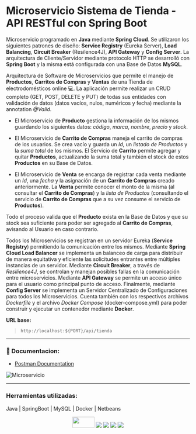 # Microservicio Sistema de Tienda - API RESTful con Spring Boot

Microservicio programado en **Java** mediante **Spring Cloud**. Se utilizaron los siguientes patrones de diseño: **Service Registry** (Eureka Server), **Load Balancing**, **Circuit Breaker** (Resilence4J), **API Gateway** y **Config Server**. La arquitectura de Cliente/Servidor mediante protocolo HTTP se desarrolló con **Spring Boot** y la misma está configurada con una Base de Datos **MySQL**.

Arquitectura de Software de Microservicios que permite el manejo de **Productos**, **Carritos de Compras** y **Ventas** de una Tienda de electrodomésticos online :computer:. La aplicación permite realizar un CRUD completo (GET, POST, DELETE y PUT) de todas sus entidades con validación de datos (datos vacíos, nulos, numéricos y fecha) mediante la annotation _@Valid_.

- El Microservicio de **Producto** gestiona la información de los mismos guardando los siguientes datos: _código_, _marca_, _nombre_, _precio_ y _stock_.

- El Microservicio de **Carrito de Compras** maneja el carrito de compras de los usuarios. Se crea vacío y guarda un _Id_, un _listado de Productos_ y la _suma total_ de los mismos. El  Servicio de **Carrito** permite agregar y quitar **Productos**, actualizando la suma total y también el stock de estos **Productos** en su Base de Datos.

- El Microservicio de **Venta** se encarga de registrar cada venta mediante un _Id_, una _fecha_ y la asignación de un **Carrito de Compras** creado anteriormente. La **Venta** permite conocer el monto de la misma (al consultar el **Carrito de Compras**) y la _lista de Productos_ (consultando el servicio de **Carrito de Compras** que a su vez consume el servicio de **Productos**).

Todo el proceso valida que el **Producto** exista en la Base de Datos y que su stock sea suficiente para poder ser agregado al **Carrito de Compras**, avisando al Usuario en caso contrario.

Todos los Microservicios se registran en un servidor Eureka (**Service Registry**) permitiendo la comunicación entre los mismos. Mediante **Spring Cloud Load Balancer** se implementa un balanceo de carga para distribuir de manera equitativa y eficiente las solicitudes entrantes entre múltiples instancias de un servidor. Mediante **Circuit Breaker**, a través de _Resilience4J_, se controlan y manejan posibles fallas en la comunicación entre microservicios. Mediante **API Gateway** se permite un acceso único para el usuario como principal punto de acceso. Finalmente, mediante **Config Server** se implementa un Servidor Centralizado de Configuraciones para todos los Microservicios.
Cuenta también con los respectivos archivos _Dockerfile_ y el archivo _Docker Compose_ (docker-compose.yml) para poder construir y ejecutar un contenedor mediante **Docker**.

**URL base:** 
>`http://localhost:${PORT}/api/tienda`



---

### :page_facing_up: Documentacion:
- [Postman Documentation](https://documenter.getpostman.com/view/32556955/2sA3Bt39wV)


![Microservicio](https://github.com/martinLisi82ORT/Microservicio-SistemaTienda/assets/111402719/c5277f9f-e408-4253-b518-612ae234ed31)




---
### Herramientas utilizadas:
Java | SpringBoot | MySQL | Docker | Netbeans 

<div align="center">
<img width="60" height="30" src="https://elblogdecodigo.files.wordpress.com/2014/12/java_logo.png" />

<img src="https://img.shields.io/badge/Spring_Boot-F2F4F9?style=for-the-badge&logo=spring-boot" />

<img src="https://img.shields.io/badge/MySQL-005C84?style=for-the-badge&logo=mysql&logoColor=white" />

<img src="https://img.shields.io/badge/Docker-2CA5E0?style=for-the-badge&logo=docker&logoColor=white" />

<img src="https://img.shields.io/badge/apache%20netbeans-1B6AC6?style=for-the-badge&logo=apache%20netbeans%20IDE&logoColor=white" />
</div


